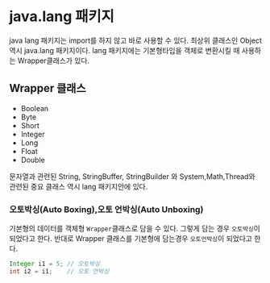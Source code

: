 # java.lang 패키지

java lang 패키지는 import를 하지 않고 바로 사용할 수 있다. 최상위 클래스인 Object 역시 java.lang 패키지이다. 
lang 패키지에는 기본형타입을 객체로 변환시킬 때 사용하는 Wrapper클래스가 있다. 

## Wrapper 클래스
- Boolean
- Byte
- Short
- Integer
- Long
- Float
- Double

문자열과 관련된 String, StringBuffer, StringBuilder 와 System,Math,Thread와 관련된 중요 클래스 역시 lang 패키지안에 있다. 

### 오토박싱(Auto Boxing),오토 언박싱(Auto Unboxing)
기본형의 데이터를 객체형 `Wrapper`클래스로 담을 수 있다. 그렇게 담는 경우 `오토박싱`이 되었다고 한다. 반대로 Wrapper 클래스를 기본형에 담는경우 `오토언박싱`이 되었다고 한다. 
```java
Integer i1 = 5; // 오토박싱
int i2 = i1;    // 오토 언박싱 
```











